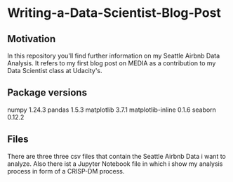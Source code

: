 # Writing-a-Data-Scientist-Blog-Post

## Motivation
In this repository you'll find further information on my Seattle Airbnb Data Analysis. It refers to my first blog post on MEDIA as a contribution to my Data Scientist class at Udacity's.

## Package versions
numpy				1.24.3
pandas				1.5.3
matplotlib			3.7.1
matplotlib-inline	0.1.6
seaborn				0.12.2

## Files
There are three three csv files that contain the Seattle Airbnb Data i want to analyze. Also there ist a Jupyter Notebook file in which i show my analysis process in form of a CRISP-DM process.